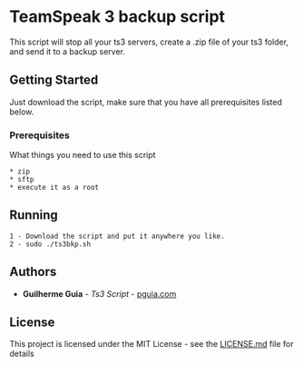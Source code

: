 # TeamSpeak 3 backup script

This script will stop all your ts3 servers, create a .zip file of your ts3 folder, and send it to a backup server.

## Getting Started

Just download the script, make sure that you have all prerequisites listed below.

### Prerequisites

What things you need to use this script

```
* zip
* sftp
* execute it as a root
```

## Running

```
1 - Download the script and put it anywhere you like.
2 - sudo ./ts3bkp.sh
```
## Authors

* **Guilherme Guia** - *Ts3 Script* - [pguia.com](https://pguia.com/)

## License

This project is licensed under the MIT License - see the [LICENSE.md](LICENSE.md) file for details
